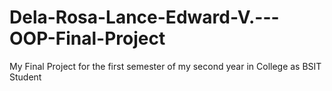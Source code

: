 # Dela-Rosa-Lance-Edward-V.---OOP-Final-Project
My Final Project for the first semester of my second year in College as BSIT Student 
